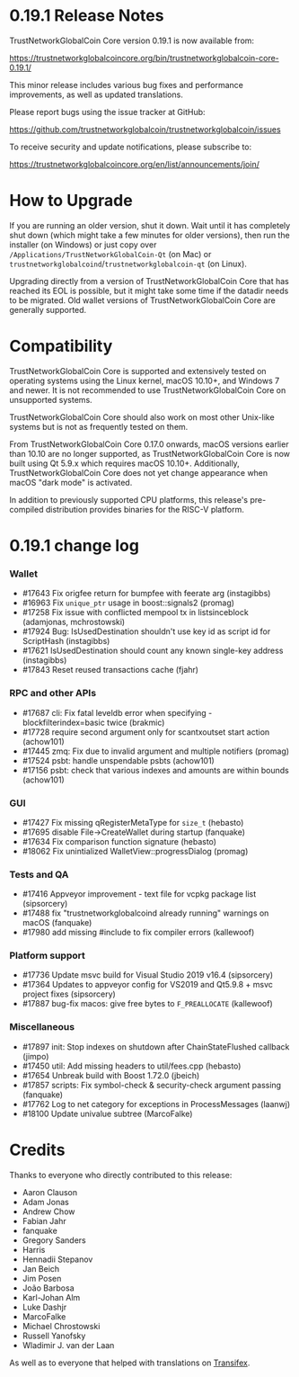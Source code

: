 0.19.1 Release Notes
===============================

TrustNetworkGlobalCoin Core version 0.19.1 is now available from:

  <https://trustnetworkglobalcoincore.org/bin/trustnetworkglobalcoin-core-0.19.1/>

This minor release includes various bug fixes and performance
improvements, as well as updated translations.

Please report bugs using the issue tracker at GitHub:

  <https://github.com/trustnetworkglobalcoin/trustnetworkglobalcoin/issues>

To receive security and update notifications, please subscribe to:

  <https://trustnetworkglobalcoincore.org/en/list/announcements/join/>

How to Upgrade
==============

If you are running an older version, shut it down. Wait until it has completely
shut down (which might take a few minutes for older versions), then run the
installer (on Windows) or just copy over `/Applications/TrustNetworkGlobalCoin-Qt` (on Mac)
or `trustnetworkglobalcoind`/`trustnetworkglobalcoin-qt` (on Linux).

Upgrading directly from a version of TrustNetworkGlobalCoin Core that has reached its EOL is
possible, but it might take some time if the datadir needs to be migrated. Old
wallet versions of TrustNetworkGlobalCoin Core are generally supported.

Compatibility
==============

TrustNetworkGlobalCoin Core is supported and extensively tested on operating systems using
the Linux kernel, macOS 10.10+, and Windows 7 and newer. It is not recommended
to use TrustNetworkGlobalCoin Core on unsupported systems.

TrustNetworkGlobalCoin Core should also work on most other Unix-like systems but is not
as frequently tested on them.

From TrustNetworkGlobalCoin Core 0.17.0 onwards, macOS versions earlier than 10.10 are no
longer supported, as TrustNetworkGlobalCoin Core is now built using Qt 5.9.x which requires
macOS 10.10+. Additionally, TrustNetworkGlobalCoin Core does not yet change appearance when
macOS "dark mode" is activated.

In addition to previously supported CPU platforms, this release's pre-compiled
distribution provides binaries for the RISC-V platform.

0.19.1 change log
=================

### Wallet
- #17643 Fix origfee return for bumpfee with feerate arg (instagibbs)
- #16963 Fix `unique_ptr` usage in boost::signals2 (promag)
- #17258 Fix issue with conflicted mempool tx in listsinceblock (adamjonas, mchrostowski)
- #17924 Bug: IsUsedDestination shouldn't use key id as script id for ScriptHash (instagibbs)
- #17621 IsUsedDestination should count any known single-key address (instagibbs)
- #17843 Reset reused transactions cache (fjahr)

### RPC and other APIs
- #17687 cli: Fix fatal leveldb error when specifying -blockfilterindex=basic twice (brakmic)
- #17728 require second argument only for scantxoutset start action (achow101)
- #17445 zmq: Fix due to invalid argument and multiple notifiers (promag)
- #17524 psbt: handle unspendable psbts (achow101)
- #17156 psbt: check that various indexes and amounts are within bounds (achow101)

### GUI
- #17427 Fix missing qRegisterMetaType for `size_t` (hebasto)
- #17695 disable File-\>CreateWallet during startup (fanquake)
- #17634 Fix comparison function signature (hebasto)
- #18062 Fix unintialized WalletView::progressDialog (promag)

### Tests and QA
- #17416 Appveyor improvement - text file for vcpkg package list (sipsorcery)
- #17488 fix "trustnetworkglobalcoind already running" warnings on macOS (fanquake)
- #17980 add missing #include to fix compiler errors (kallewoof)

### Platform support
- #17736 Update msvc build for Visual Studio 2019 v16.4 (sipsorcery)
- #17364 Updates to appveyor config for VS2019 and Qt5.9.8 + msvc project fixes (sipsorcery)
- #17887 bug-fix macos: give free bytes to `F_PREALLOCATE` (kallewoof)

### Miscellaneous
- #17897 init: Stop indexes on shutdown after ChainStateFlushed callback (jimpo)
- #17450 util: Add missing headers to util/fees.cpp (hebasto)
- #17654 Unbreak build with Boost 1.72.0 (jbeich)
- #17857 scripts: Fix symbol-check & security-check argument passing (fanquake)
- #17762 Log to net category for exceptions in ProcessMessages (laanwj)
- #18100 Update univalue subtree (MarcoFalke)

Credits
=======

Thanks to everyone who directly contributed to this release:

- Aaron Clauson
- Adam Jonas
- Andrew Chow
- Fabian Jahr
- fanquake
- Gregory Sanders
- Harris
- Hennadii Stepanov
- Jan Beich
- Jim Posen
- João Barbosa
- Karl-Johan Alm
- Luke Dashjr
- MarcoFalke
- Michael Chrostowski
- Russell Yanofsky
- Wladimir J. van der Laan

As well as to everyone that helped with translations on
[Transifex](https://www.transifex.com/trustnetworkglobalcoin/trustnetworkglobalcoin/).
